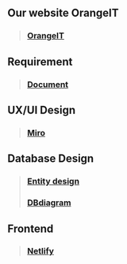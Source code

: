 ## Our website OrangeIT
> ### [OrangeIT](http://52.187.10.17/)

## Requirement
> ### [Document](https://docs.google.com/document/d/1CzzN3rxu2WrjUnmsy5Gb_xDjad-olCjYAduguK8LDck/edit)

## UX/UI Design 
> ### [Miro](https://miro.com/app/board/o9J_l1u8niw=/)

## Database Design 
> ### [Entity design](https://lucid.app/lucidchart/invitations/accept/inv_a3c4d6e9-1bb6-47e7-a251-37f1279dc671?viewport_loc=-10%2C-10%2C1707%2C779%2C0_0)
> ### [DBdiagram](https://dbdiagram.io/embed/6124ff4a6dc2bb6073b94e21)

## Frontend
> ### [Netlify](https://int222-orange-it.netlify.app/)
